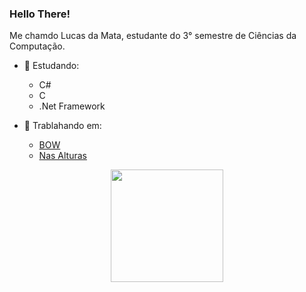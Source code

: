 ### Hello There!
Me chamdo Lucas da Mata, estudante do 3° semestre de Ciências da Computação.

- 📖 Estudando:
  - C#
  - C
  - .Net Framework

- 📂 Trablahando em:
  - <a href="https://github.com/Pedro-bf/BOW" target="_blank">BOW<a/>
  - <a href="https://github.com/LucasMGuima/EP02-NasAlturas" target="_blank">Nas Alturas<a/>
  
<div align="center">
  <a href="https://github.com/LucasMGuima">
  <img height="180em" src="https://github-readme-stats.vercel.app/api/top-langs/?username=LucasMGuima&layout=compact&langs_count=7&theme=tokyonight&hide_border=true"/>
</div>
